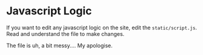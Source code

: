 # Javascript Logic

If you want to edit any javascript logic on the site, edit the ```static/script.js```. Read and understand the file to make changes. 

The file is uh, a bit messy....  My apologise. 